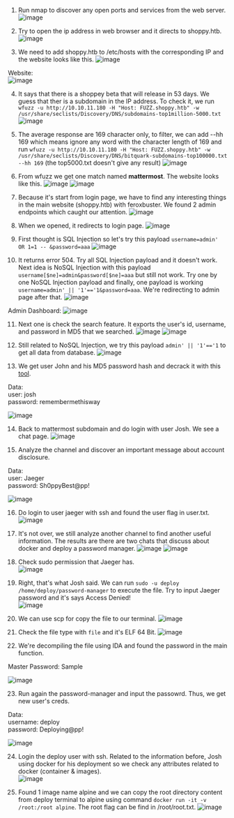 1. Run nmap to discover any open ports and services from the web server.
![image](https://github.com/LawsonSchwantz/Writeups/assets/74954683/40d73772-c5bc-4f4d-929b-998e34ba0622)

2. Try to open the ip address in web browser and it directs to shoppy.htb.
![image](https://github.com/LawsonSchwantz/Writeups/assets/74954683/10e94db5-91b3-4d1c-b3a0-125e4f384cca)

3. We need to add shoppy.htb to /etc/hosts with the corresponding IP and the website looks like this.
![image](https://github.com/LawsonSchwantz/Writeups/assets/74954683/34d77028-c8f6-40cf-823e-e4992c0a8240)

Website:<br>
![image](https://github.com/LawsonSchwantz/Writeups/assets/74954683/57626ee2-0749-4c5d-a271-41e8398af1ab)

4. It says that there is a shoppey beta that will release in 53 days. We guess that ther is a subdomain in the IP address. To check it, we run `wfuzz -u http://10.10.11.180 -H "Host: FUZZ.shoppy.htb" -w /usr/share/seclists/Discovery/DNS/subdomains-top1million-5000.txt`
![image](https://github.com/LawsonSchwantz/Writeups/assets/74954683/e7f43f5f-aea0-42dd-a4b6-288d0af20999)

5. The average response are 169 character only, to filter, we can add --hh 169 which means ignore any word with the character length of 169 and run `wfuzz -u http://10.10.11.180 -H "Host: FUZZ.shoppy.htb" -w /usr/share/seclists/Discovery/DNS/bitquark-subdomains-top100000.txt --hh 169` (the top5000.txt doesn't give any result)
![image](https://github.com/LawsonSchwantz/Writeups/assets/74954683/e507529e-c4c3-4448-a77a-dc1ea25210d0)

6. From wfuzz we get one match named **mattermost**. The website looks like this.
![image](https://github.com/LawsonSchwantz/Writeups/assets/74954683/7f939765-e3fa-46b4-89d6-73d51bee288b)
![image](https://github.com/LawsonSchwantz/Writeups/assets/74954683/8e292a95-313b-46ad-a391-7bec0c3ef5b8)

7. Because it's start from login page, we have to find any interesting things in the main website (shoppy.htb) with feroxbuster. We found 2 admin endpoints which caught our attention.
![image](https://github.com/LawsonSchwantz/Writeups/assets/74954683/cd8cab5f-752f-46d6-a4f0-8d3330b4a1ba)

8. When we opened, it redirects to login page. 
![image](https://github.com/LawsonSchwantz/Writeups/assets/74954683/14f52f2c-d748-446c-beb7-6d2795b6f213)

9. First thought is SQL Injection so let's try this payload `username=admin' OR 1=1 -- &password=aaa`
![image](https://github.com/LawsonSchwantz/Writeups/assets/74954683/f4a7c690-f863-4013-a905-318d833101cf)

10. It returns error 504. Try all SQL Injection payload and it doesn't work. Next idea is NoSQL Injection with this payload `username[$ne]=admin&password[$ne]=aaa` but still not work. Try one by one NoSQL Injection payload and finally, one payload is working `username=admin' || '1'=='1&password=aaa`. We're redirecting to admin page after that.
![image](https://github.com/LawsonSchwantz/Writeups/assets/74954683/66bb38c7-b403-4aca-ac55-53b88c0f1867)

Admin Dashboard:
![image](https://github.com/LawsonSchwantz/Writeups/assets/74954683/cd15260d-4171-4f90-8b88-4933fd0254ff)

11. Next one is check the search feature. It exports the user's id, username, and password in MD5 that we searched.
![image](https://github.com/LawsonSchwantz/Writeups/assets/74954683/df1fbc85-020e-46c6-90fc-3c383701ae0a)
![image](https://github.com/LawsonSchwantz/Writeups/assets/74954683/8b875f06-f447-45f7-a8b0-87226f5438f7)

12. Still related to NoSQL Injection, we try this payload `admin' || '1'=='1` to get all data from database. 
![image](https://github.com/LawsonSchwantz/Writeups/assets/74954683/cd09f001-092d-433a-bee4-75e1b3245271)

13. We get user John and his MD5 password hash and decrack it with this [tool](https://crackstation.net/).

Data: <br>
user: josh <br>
password: remembermethisway

![image](https://github.com/LawsonSchwantz/Writeups/assets/74954683/4d702db9-dc13-4378-a55e-972d191b3f24)

14. Back to mattermost subdomain and do login with user Josh. We see a chat page.
![image](https://github.com/LawsonSchwantz/Writeups/assets/74954683/62f67dcd-7724-4fee-a452-e225b3c035e3)

15. Analyze the channel and discover an important message about account disclosure.

Data: <br>
user: Jaeger <br>
password: Sh0ppyBest@pp!

![image](https://github.com/LawsonSchwantz/Writeups/assets/74954683/b1f9cc3e-f40d-4bcd-b610-7a5aa5313681)

16. Do login to user jaeger with ssh and found the user flag in user.txt.
![image](https://github.com/LawsonSchwantz/Writeups/assets/74954683/4ce8603e-aabf-45d6-ab52-ba0720936d06)

17. It's not over, we still analyze another channel to find another useful information. The results are there are two chats that discuss about docker and deploy a password manager.
![image](https://github.com/LawsonSchwantz/Writeups/assets/74954683/0cda35a2-79ac-4f97-b7d8-ef2cc8cc947a)
![image](https://github.com/LawsonSchwantz/Writeups/assets/74954683/f97f2ebd-9f02-4ec3-916d-edfee709e221)

18. Check sudo permission that Jaeger has.<br>
![image](https://github.com/LawsonSchwantz/Writeups/assets/74954683/d5b119f6-fa3f-4d15-997f-d09603e46266)

19. Right, that's what Josh said. We can run `sudo -u deploy /home/deploy/password-manager` to execute the file. Try to input Jaeger password and it's says Access Denied!<br>
![image](https://github.com/LawsonSchwantz/Writeups/assets/74954683/4be9630d-d203-49fe-9247-d7fb04329859)

20. We can use scp for copy the file to our terminal.
![image](https://github.com/LawsonSchwantz/Writeups/assets/74954683/88579041-3748-44c7-873b-b6eeab1229cf)

21. Check the file type with `file` and it's ELF 64 Bit.
![image](https://github.com/LawsonSchwantz/Writeups/assets/74954683/c86b12df-c694-4d67-a763-23d7fdf43f35)

22. We're decompiling the file using IDA and found the password in the main function.

Master Password: Sample<br>

![image](https://github.com/LawsonSchwantz/Writeups/assets/74954683/86811ea3-60c2-4d24-b65f-5114bc8c1d13)

23. Run again the password-manager and input the passowrd. Thus, we get new user's creds.

Data: <br>
username: deploy<br>
password: Deploying@pp!

![image](https://github.com/LawsonSchwantz/Writeups/assets/74954683/98075ce2-d462-46b4-87b0-e1b20484cf5a)

24. Login the deploy user with ssh. Related to the information before, Josh using docker for his deployment so we check any attributes related to docker (container & images).<br>
![image](https://github.com/LawsonSchwantz/Writeups/assets/74954683/3578e3b9-969c-4eb2-8cab-bb1191c1a4c8)

25. Found 1 image name alpine and we can copy the root directory content from deploy terminal to alpine using command `docker run -it -v /root:/root alpine`. The root flag can be find in /root/root.txt.
![image](https://github.com/LawsonSchwantz/Writeups/assets/74954683/44e3b93e-1072-497c-85d2-8a4fe39bfc4a)













